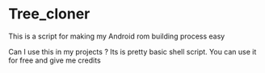 # Tree_cloner

This is a script for making my Android rom building process easy

Can I use this in my projects ?
Its is pretty basic shell script. You can use it for free and give me credits
